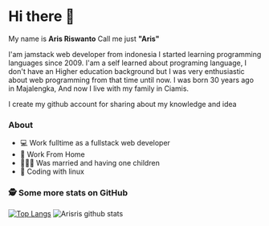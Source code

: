 # Hi there 👋
My name is **Aris Riswanto** Call me just **"Aris"**

I'am jamstack web developer from indonesia
I started learning programming languages since 2009. I'am a self learned about programing language, I don't have an Higher education background but I was very enthusiastic about web programming from that time until now.
I was born 30 years ago in Majalengka, And now I live with my family in Ciamis.

I create my github account for sharing about my knowledge and idea

### About
- 💻 Work fulltime as a fullstack web developer
- 🏡 Work From Home
- 👨‍👩‍👧 Was married and having one children
- 🐧 Coding with linux

### 🕵️‍ Some more stats on GitHub
[![Top Langs](https://github-readme-stats.vercel.app/api/top-langs/?username=arisris&theme=dark&bg_color=121212)](https://github.com/arisris)
![Arisris github stats](https://github-readme-stats.vercel.app/api?username=arisris&show_icons=true&theme=dark&bg_color=121212&icon_color=F78C6C)
